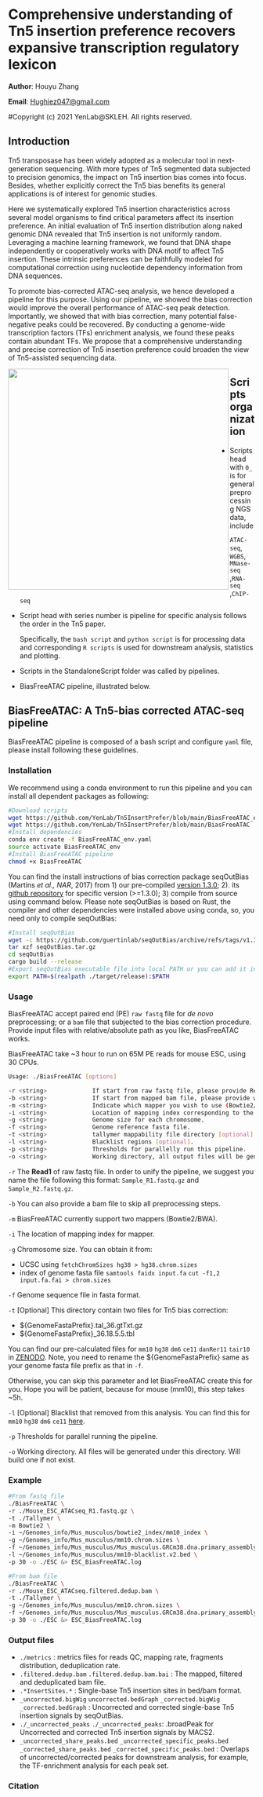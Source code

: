 # Comprehensive understanding of Tn5 insertion preference recovers expansive transcription regulatory lexicon

**Author**: Houyu Zhang

**Email**: Hughiez047@gmail.com

#Copyright (c) 2021 YenLab@SKLEH. All rights reserved.

## Introduction

Tn5 transposase has been widely adopted as a molecular tool in next-generation sequencing. With more types of Tn5 segmented data subjected to precision genomics, the impact on Tn5 insertion bias comes into focus. Besides, whether explicitly correct the Tn5 bias benefits its general applications is of interest for genomic studies. 

Here we systematically explored Tn5 insertion characteristics across several model organisms to find critical parameters affect its insertion preference. An initial evaluation of Tn5 insertion distribution along naked genomic DNA revealed that Tn5 insertion is not uniformly random. Leveraging a machine learning framework, we found that DNA shape independently or cooperatively works with DNA motif to affect Tn5 insertion. These intrinsic preferences can be faithfully modeled for computational correction using nucleotide dependency information from DNA sequences. 

To promote bias-corrected ATAC-seq analysis, we hence developed a pipeline for this purpose. Using our pipeline, we showed the bias correction would improve the overall performance of ATAC-seq peak detection. Importantly, we showed that with bias correction, many potential false-negative peaks could be recovered. By conducting a genome-wide transcription factors (TFs) enrichment analysis, we found these peaks contain abundant TFs. We propose that a comprehensive understanding and precise correction of Tn5 insertion preference could broaden the view of Tn5-assisted sequencing data. 

<img align="left" width=450 src="https://github.com/YenLab/Tn5InsertPrefer/blob/main/StandaloneScripts/GraphicalAbstract.png">  

## Scripts organization

- Scripts head with `0_` is for general preprocessing NGS data, include

   `ATAC-seq`,  `WGBS`,  `MNase-seq` ,`RNA-seq` ,`ChIP-seq` 

- Script head with series number is pipeline for specific analysis follows the order in the Tn5 paper.

  Specifically, the `bash script` and `python script` is for processing data and corresponding `R scripts` is used for downstream analysis, statistics and plotting.
  
- Scripts in the StandaloneScript folder was called by pipelines.

- BiasFreeATAC pipeline, illustrated below.

## BiasFreeATAC: A Tn5-bias corrected ATAC-seq pipeline

BiasFreeATAC pipeline is composed of a bash script and configure `yaml` file, please install following these guidelines. 

### Installation

We recommend using a conda environment to run this pipeline and you can install all dependent packages as following:

```bash
#Download scripts
wget https://github.com/YenLab/Tn5InsertPrefer/blob/main/BiasFreeATAC_env.yaml
wget https://github.com/YenLab/Tn5InsertPrefer/blob/main/BiasFreeATAC
#Install dependencies
conda env create -f BiasFreeATAC_env.yaml
source activate BiasFreeATAC_env
#Install BiasFreeATAC pipeline
chmod +x BiasFreeATAC
```

You can find the install instructions of bias correction package seqOutBias (Martins *et al., NAR*, 2017) from 1) our pre-compiled [version 1.3.0](https://github.com/YenLab/Tn5InsertPrefer/blob/main/seqOutBias); 2). its [github repository](https://github.com/guertinlab/seqOutBias) for specific version (>=1.3.0); 3) compile from source using command below. Please note seqOutBias is based on Rust, the compiler and other dependencies were installed above using conda, so, you need only to compile seqOutBias:

```bash
#Install seqOutBias
wget -c https://github.com/guertinlab/seqOutBias/archive/refs/tags/v1.3.0.tar.gz -O seqOutBias.tar.gz
tar xzf seqOutBias.tar.gz
cd seqOutBias
cargo build --release
#Export seqOutBias executable file into local PATH or you can add it into ~/.bashrc
export PATH=$(realpath ./target/release):$PATH
```

### Usage

BiasFreeATAC accept paired end (PE) `raw fastq` file for *de novo* preprocessing; or a `bam` file that subjected to the bias correction procedure. Provide input files with relative/absolute path as you like, BiasFreeATAC works.

BiasFreeATAC take ~3 hour to run on 65M PE reads for mouse ESC, using 30 CPUs.

```bash
Usage: ./BiasFreeATAC [options]

-r <string>             If start from raw fastq file, please provide Read1 (_R1.fastq.gz) with this parameter.
-b <string>             If start from mapped bam file, please provide with this parameter and you can miss the -r/-m/-i parameter.
-m <string>             Indicate which mapper you wish to use (Bowtie2/BWA)
-i <string>             Location of mapping index corresponding to the mapper you provided (-m).
-g <string>             Genome size for each chromosome.
-f <string>             Genome reference fasta file.
-t <string>             tallymer mappability file directory [optional].
-l <string>             Blacklist regions [optional].
-p <string>             Thresholds for parallelly run this pipeline.
-o <string>             Working directory, all output files will be generated here.
```

`-r` The **Read1** of raw fastq file. In order to unify the pipeline, we suggest you name the file following this format: `Sample_R1.fastq.gz` and `Sample_R2.fastq.gz`.

`-b` You can also provide a bam file to skip all preprocessing steps.

`-m` BiasFreeATAC currently support two mappers (Bowtie2/BWA).

`-i` The location of mapping index for mapper.

`-g` Chromosome size. You can obtain it from:

- UCSC using `fetchChromSizes hg38 > hg38.chrom.sizes`
- index of genome fasta file `samtools faidx input.fa` `cut -f1,2 input.fa.fai > chrom.sizes`  

`-f` Genome sequence file in fasta format.

`-t` [Optional] This directory contain two files for Tn5 bias correction:

- ${GenomeFastaPrefix}.tal_36.gtTxt.gz
- ${GenomeFastaPrefix}_36.18.5.5.tbl

You can find our pre-calculated files for `mm10` `hg38` `dm6` `ce11` `danRer11` `tair10` in [ZENODO](https://zenodo.org/record/5115506#.YRIwpGgzaUk). Note, you need to rename the ${GenomeFastaPrefix} same as your genome fasta file prefix as that in `-f`.

Otherwise, you can skip this parameter and let BiasFreeATAC create this for you. Hope you will be patient, because for mouse (mm10), this step takes ~5h.

`-l` [Optional] Blacklist that removed from this analysis. You can find this for `mm10` `hg38` `dm6` `ce11`  [here](https://github.com/Boyle-Lab/Blacklist).  

`-p` Thresholds for parallel running the pipeline.

`-o` Working directory. All files will be generated under this directory. Will build one if not exist.

### Example

```bash
#From fastq file
./BiasFreeATAC \
-r ./Mouse_ESC_ATACseq_R1.fastq.gz \
-t ./Tallymer \
-m Bowtie2 \
-i ~/Genomes_info/Mus_musculus/bowtie2_index/mm10_index \
-g ~/Genomes_info/Mus_musculus/mm10.chrom.sizes \
-f ~/Genomes_info/Mus_musculus/Mus_musculus.GRCm38.dna.primary_assembly_chrM.fa \
-l ~/Genomes_info/Mus_musculus/mm10-blacklist.v2.bed \
-p 30 -o ./ESC &> ESC_BiasFreeATAC.log

#From bam file
./BiasFreeATAC \
-r ./Mouse_ESC_ATACseq.filtered.dedup.bam \
-t ./Tallymer \
-g ~/Genomes_info/Mus_musculus/mm10.chrom.sizes \
-f ~/Genomes_info/Mus_musculus/Mus_musculus.GRCm38.dna.primary_assembly_chrM.fa \
-p 30 -o ./ESC &> ESC_BiasFreeATAC.log
```

### Output files

- `./metrics` : metrics files for reads QC, mapping rate, fragments distribution, deduplication rate.
- `.filtered.dedup.bam` `.filtered.dedup.bam.bai` : The mapped, filtered and deduplicated bam file.
- `.*InsertSites.*` : Single-base Tn5 insertion sites in bed/bam format.
- `_uncorrected.bigWig` `uncorrected.bedGraph` `_corrected.bigWig` `_corrected.bedGraph` : Uncorrected and corrected single-base Tn5 insertion signals by seqOutBias.
- `./_uncorrected_peaks` `./_uncorrected_peaks`: .broadPeak for Uncorrected and corrected Tn5 insertion signals by MACS2.
- `_uncorrected_share_peaks.bed` `_uncorrected_specific_peaks.bed` `_corrected_share_peaks.bed` `_corrected_specific_peaks.bed` : Overlaps of uncorrected/corrected peaks for downstream analysis, for example, the TF-enrichment analysis for each peak set.

### Citation
